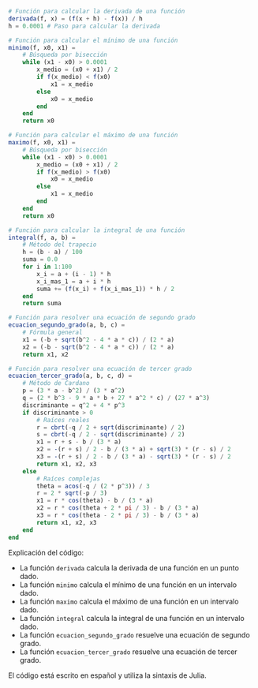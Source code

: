 ```julia
# Función para calcular la derivada de una función
derivada(f, x) = (f(x + h) - f(x)) / h
h = 0.0001 # Paso para calcular la derivada

# Función para calcular el mínimo de una función
minimo(f, x0, x1) =
    # Búsqueda por bisección
    while (x1 - x0) > 0.0001
        x_medio = (x0 + x1) / 2
        if f(x_medio) < f(x0)
            x1 = x_medio
        else
            x0 = x_medio
        end
    end
    return x0

# Función para calcular el máximo de una función
maximo(f, x0, x1) =
    # Búsqueda por bisección
    while (x1 - x0) > 0.0001
        x_medio = (x0 + x1) / 2
        if f(x_medio) > f(x0)
            x0 = x_medio
        else
            x1 = x_medio
        end
    end
    return x0

# Función para calcular la integral de una función
integral(f, a, b) =
    # Método del trapecio
    h = (b - a) / 100
    suma = 0.0
    for i in 1:100
        x_i = a + (i - 1) * h
        x_i_mas_1 = a + i * h
        suma += (f(x_i) + f(x_i_mas_1)) * h / 2
    end
    return suma

# Función para resolver una ecuación de segundo grado
ecuacion_segundo_grado(a, b, c) =
    # Fórmula general
    x1 = (-b + sqrt(b^2 - 4 * a * c)) / (2 * a)
    x2 = (-b - sqrt(b^2 - 4 * a * c)) / (2 * a)
    return x1, x2

# Función para resolver una ecuación de tercer grado
ecuacion_tercer_grado(a, b, c, d) =
    # Método de Cardano
    p = (3 * a - b^2) / (3 * a^2)
    q = (2 * b^3 - 9 * a * b + 27 * a^2 * c) / (27 * a^3)
    discriminante = q^2 + 4 * p^3
    if discriminante > 0
        # Raíces reales
        r = cbrt(-q / 2 + sqrt(discriminante) / 2)
        s = cbrt(-q / 2 - sqrt(discriminante) / 2)
        x1 = r + s - b / (3 * a)
        x2 = -(r + s) / 2 - b / (3 * a) + sqrt(3) * (r - s) / 2
        x3 = -(r + s) / 2 - b / (3 * a) - sqrt(3) * (r - s) / 2
        return x1, x2, x3
    else
        # Raíces complejas
        theta = acos(-q / (2 * p^3)) / 3
        r = 2 * sqrt(-p / 3)
        x1 = r * cos(theta) - b / (3 * a)
        x2 = r * cos(theta + 2 * pi / 3) - b / (3 * a)
        x3 = r * cos(theta - 2 * pi / 3) - b / (3 * a)
        return x1, x2, x3
    end
end
```

Explicación del código:

* La función `derivada` calcula la derivada de una función en un punto dado.
* La función `minimo` calcula el mínimo de una función en un intervalo dado.
* La función `maximo` calcula el máximo de una función en un intervalo dado.
* La función `integral` calcula la integral de una función en un intervalo dado.
* La función `ecuacion_segundo_grado` resuelve una ecuación de segundo grado.
* La función `ecuacion_tercer_grado` resuelve una ecuación de tercer grado.

El código está escrito en español y utiliza la sintaxis de Julia.